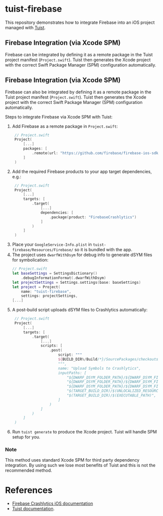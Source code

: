 # tuist-firebase
This repository demonstrates how to integrate Firebase into an iOS project managed with [Tuist](https://tuist.io/).

## Firebase Integration (via Xcode SPM)
Firebase can be integrated by defining it as a remote package in the Tuist project manifest (`Project.swift`). Tuist then generates the Xcode project with the correct Swift Package Manager (SPM) configuration automatically.

## Firebase Integration (via Xcode SPM)
Firebase can also be integrated by defining it as a remote package in the Tuist project manifest (`Project.swift`). Tuist then generates the Xcode project with the correct Swift Package Manager (SPM) configuration automatically.

Steps to integrate Firebase via Xcode SPM with Tuist:

1. Add Firebase as a remote package in `Project.swift`:
   ```swift
    // Project.swift
    Project(
        [...]
        packages: [
            .remote(url: "https://github.com/firebase/firebase-ios-sdk", requirement: .exact("12.3.0"))
        ]
    )
   ```
2. Add the required Firebase products to your app target dependencies, e.g.:
   ```swift
    // Project.swift
    Project(
        [...]
        targets: [
            .target(
                [...]
                dependencies: [
                    .package(product: "FirebaseCrashlytics")
                ]
            )
        ]
    )
   ```
3. Place your `GoogleService-Info.plist` in `tuist-firebase/Resources/Firebase/` so it is bundled with the app.
4. The project uses `dwarfWithDsym` for debug info to generate dSYM files for symbolication:
    ```swift
    // Project.swift
    let baseSettings = SettingsDictionary()
        .debugInformationFormat(.dwarfWithDsym)
    let projectSettings = Settings.settings(base: baseSettings)
    let project = Project(
        name: "tuist-firebase",
        settings: projectSettings,
    [...]
    ```
5. A post-build script uploads dSYM files to Crashlytics automatically:
   ```swift
    // Project.swift
    Project(
        [...]
        targets: [
            .target(
                [...]
                scripts: [
                    .post(
                        script: """
                        ${BUILD_DIR%/Build/*}/SourcePackages/checkouts/firebase-ios-sdk/Crashlytics/run
                        """,
                        name: "Upload Symbols to Crashlytics",
                        inputPaths: [
                            "${DWARF_DSYM_FOLDER_PATH}/${DWARF_DSYM_FILE_NAME}",
                            "${DWARF_DSYM_FOLDER_PATH}/${DWARF_DSYM_FILE_NAME}/Contents/Resources/DWARF/${PRODUCT_NAME}",
                            "${DWARF_DSYM_FOLDER_PATH}/${DWARF_DSYM_FILE_NAME}/Contents/Info.plist",
                            "$(TARGET_BUILD_DIR)/$(UNLOCALIZED_RESOURCES_FOLDER_PATH)/GoogleService-Info.plist",
                            "$(TARGET_BUILD_DIR)/$(EXECUTABLE_PATH)",
                        ]
                    )
                ]
            )
        ]
    )
   ```
6. Run `tuist generate` to produce the Xcode project. Tuist will handle SPM setup for you.

### Note
This method uses standard Xcode SPM for third party dependency integration. By using such we lose most benefits of Tuist and this is not the recommended method.

# References
- [Firebase Crashlytics iOS documentation](https://firebase.google.com/docs/crashlytics/get-started?platform=ios)
- [Tuist documentation](https://docs.tuist.io/).

